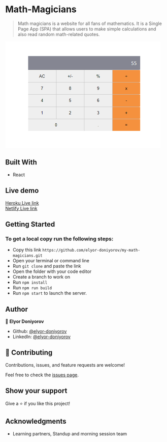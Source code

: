 # Math-Magicians
> Math magicians is a website for all fans of mathematics. It is a Single Page App (SPA) that allows users to make simple calculations and also read random math-related quotes.

![Screenshot](Screenshot.png)

## Built With

- React

## Live demo

[Heroku Live link](https://my--math--magicians.herokuapp.com/) <br>
[Netlify Live link](https://affectionate-mccarthy-0f6d73.netlify.app)

## Getting Started

### To get a local copy run the following steps:

- Copy this link `https://github.com/elyor-doniyorov/my-math-magicians.git`
- Open your terminal or command line
- Run `git clone` and paste the link
- Open the folder with your code editor
- Create a branch to work on
- Run `npm install`
- Run `npm run build`
- Run `npm start` to launch the server.


## Author

👤 **Elyor Doniyorov**

- Github: [@elyor-doniyorov](https://github.com/elyor-doniyorov)
- LinkedIn: [@elyor-doniyorov](www.linkedin.com/in/elyor-doniyorov)

## 🤝 Contributing

Contributions, issues, and feature requests are welcome!

Feel free to check the [issues page](https://github.com/elyor-doniyorov/my-math-magicians/issues).

## Show your support

Give a ⭐️ if you like this project!

## Acknowledgments

- Learning partners, Standup and morning session team
